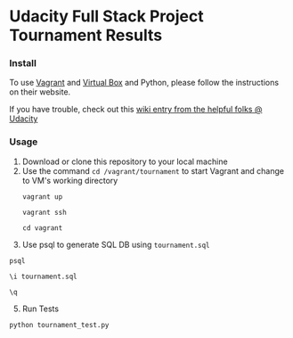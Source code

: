 Udacity Full Stack Project Tournament Results
=============

### Install

To use [Vagrant](http://www.vagrantup.com/downloads.html) and [Virtual Box](https://www.virtualbox.org/wiki/Downloads) and Python, please follow the instructions on their website.

If you have trouble, check out this [wiki entry from the helpful folks @ Udacity](https://www.udacity.com/wiki/ud197/install-vagrant)

### Usage

1. Download or clone this repository to your local machine
2. Use the command `cd /vagrant/tournament` to start Vagrant and change to VM's working directory
    ```
    vagrant up
    
    vagrant ssh
    
    cd vagrant
    ```
3. Use psql to generate SQL DB using `tournament.sql`
  ```
  psql
  
  \i tournament.sql
  
  \q
  ```
5. Run Tests
  ```
  python tournament_test.py
  ```
  
